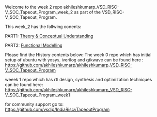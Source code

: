 Welcome to the week 2 repo akhileshkumarp_VSD_RISC-V_SOC_Tapeout_Program_week_2 as part of the VSD_RISC-V_SOC_Tapeout_Program.

This week_2 has the follwing conents: 

PART1: [Theory & Conceptual Understanding](Theory_Conceptual_Understanding/README.md)

PART2: [Functional Modelling](Functional_Modelling/README.md)


Please find the History contents below:
The week 0 repo which has initial setup of ubuntu with yosys, iverilog and gtkwave can be found here : https://github.com/akhileshkumarp/akhileshkumarp_VSD_RISC-V_SOC_Tapeout_Program

weeek 1 repo which has rtl design, synthesis and optimization techniques can be found here: https://github.com/akhileshkumarp/akhileshkumarp_VSD_RISC-V_SOC_Tapeout_Program_week1

for community support go to: https://github.com/vsdip/IndiaRiscvTapeoutProgram

